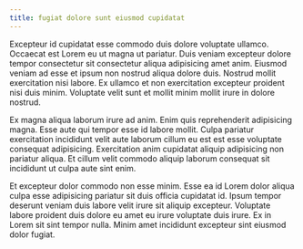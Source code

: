 ```yaml
---
title: fugiat dolore sunt eiusmod cupidatat
---
```


Excepteur id cupidatat esse commodo duis dolore voluptate ullamco. Occaecat est Lorem eu ut magna ut pariatur. Duis veniam excepteur dolore tempor consectetur sit consectetur aliqua adipisicing amet anim. Eiusmod veniam ad esse et ipsum non nostrud aliqua dolore duis. Nostrud mollit exercitation nisi labore. Ex ullamco et non exercitation excepteur proident nisi duis minim. Voluptate velit sunt et mollit minim mollit irure in dolore nostrud.

Ex magna aliqua laborum irure ad anim. Enim quis reprehenderit adipisicing magna. Esse aute qui tempor esse id labore mollit. Culpa pariatur exercitation incididunt velit aute laborum cillum eu est est esse voluptate consequat adipisicing. Exercitation anim cupidatat aliquip adipisicing non pariatur aliqua. Et cillum velit commodo aliquip laborum consequat sit incididunt ut culpa aute sint enim.

Et excepteur dolor commodo non esse minim. Esse ea id Lorem dolor aliqua culpa esse adipisicing pariatur sit duis officia cupidatat id. Ipsum tempor deserunt veniam duis labore velit irure sit aliquip excepteur. Voluptate labore proident duis dolore eu amet eu irure voluptate duis irure. Ex in Lorem sit sint tempor nulla. Minim amet incididunt excepteur sint eiusmod dolor fugiat.